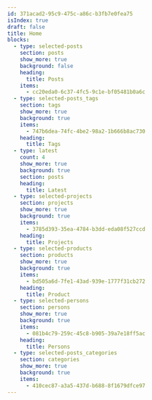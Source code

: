 ```yaml
---
id: 371acad2-95c9-475c-a86c-b3fb7e0fea75
isIndex: true
draft: false
title: Home
blocks:
  - type: selected-posts
    section: posts
    show_more: true
    background: false
    heading:
      title: Posts
    items:
      - cc20eda0-6c37-4fc5-9c1e-bf05481b0a6c
  - type: selected-posts_tags
    section: tags
    show_more: true
    background: true
    items:
      - 747b6dea-74fc-4be2-98a2-1b666b8ac730
    heading:
      title: Tags
  - type: latest
    count: 4
    show_more: true
    background: true
    section: posts
    heading:
      title: Latest
  - type: selected-projects
    section: projects
    show_more: true
    background: true
    items:
      - 3785d393-35ea-4784-b3dd-eda08f527ccd
    heading:
      title: Projects
  - type: selected-products
    section: products
    show_more: true
    background: true
    items:
      - bd505a6d-7fe1-43ad-939e-1777f31cb272
    heading:
      title: Product
  - type: selected-persons
    section: persons
    show_more: true
    background: true
    items:
      - 081b4c79-259c-45c8-b905-39a7e18ff5ac
    heading:
      title: Persons
  - type: selected-posts_categories
    section: categories
    show_more: true
    background: true
    items:
      - 410cec87-a3a5-437d-b688-8f1679dfce97
---
```

